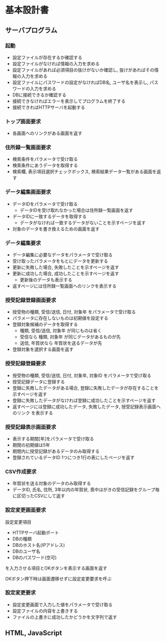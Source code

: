 # 基本設計書

## サーバプログラム

### 起動

- 設定ファイルが存在するか確認する
- 設定ファイルがなければ情報の入力を求める
- 設定ファイルがあれば必須項目の抜けがないか確認し, 抜けがあればその情報の入力を求める
- 設定ファイルにパスワードの設定がなければDB名, ユーザ名を表示し, パスワードの入力を求める
- DBに接続できるか確認する
- 接続できなければエラーを表示してプログラムを終了する
- 接続できればHTTPサーバを起動する

### トップ画面要求

- 各画面へのリンクがある画面を返す

### 住所録一覧画面要求

- 検索条件をパラメータで受け取る
- 検索条件にあうデータを取得する
- 検索欄, 表示項目選択チェックボックス, 検索結果データ一覧がある画面を返す

### データ編集画面要求

- データIDをパラメータで受け取る
    - データIDを受け取れなかった場合は住所録一覧画面を返す
- データIDに一致するデータを取得する
    - データがなければ一致するデータがないことを示すページを返す
- 対象のデータを書き換えるための画面を返す

### データ編集要求

- データ編集に必要なデータをパラメータで受け取る
- 受け取ったパラメータをもとにデータを更新する
- 更新に失敗した場合, 失敗したことを示すページを返す
- 更新に成功した場合, 成功したことを示すページを返す
    - 更新後のデータも表示する
- 返すページには住所録一覧画面へのリンクを表示する

### 授受記録登録画面要求

- 授受物の種類, 受信/送信, 日付, 対象年 をパラメータで受け取る
- パラメータに存在しないものは初期値を設定する
- 登録対象候補のデータを取得する
    - 種類, 受信/送信, 対象年 が同じものは省く
    - 受信なら 種類, 対象年 が同じデータがあるものが先
    - 送信, 年賀状なら 年賀状を送るデータが先
- 登録対象を選択する画面を返す

### 授受記録登録要求

- 授受物の種類, 受信/送信, 日付, 対象年, 対象ID をパラメータで受け取る
- 授受記録データに登録する
- 登録に失敗したデータがある場合, 登録に失敗したデータが存在することを示すページを返す
- 登録に失敗したデータがなければ登録に成功したことを示すページを返す
- 返すページには登録に成功したデータ, 失敗したデータ, 授受記録表示画面へのリンク を表示する

### 授受記録表示画面要求

- 表示する期間[年]をパラメータで受け取る
- 期間の初期値は5年
- 期間内に授受記録があるデータのみ取得する
- 登録されているデータID 1つにつき1行の表にしたページを返す

### CSV作成要求

- 年賀状を送る対象のデータのみ取得する
- データID, 氏名, 住所, 3年以内の年賀状, 喪中はがきの受信記録をグループ毎に区切ったCSVにして返す

### 設定変更画面要求

設定変更項目

- HTTPサーバ起動ポート
- DBの種類
- DBのホスト名(IPアドレス)
- DBのユーザ名
- DBのパスワード(空可)

を入力させる項目とOKボタンを表示する画面を返す

OKボタン押下時は画面遷移せずに設定変更要求を呼ぶ

### 設定変更要求

- 設定変更画面で入力した値をパラメータで受け取る
- 設定ファイルの内容を上書きする
- ファイルの上書きに成功したかどうかを文字列で返す

## HTML, JavaScript
